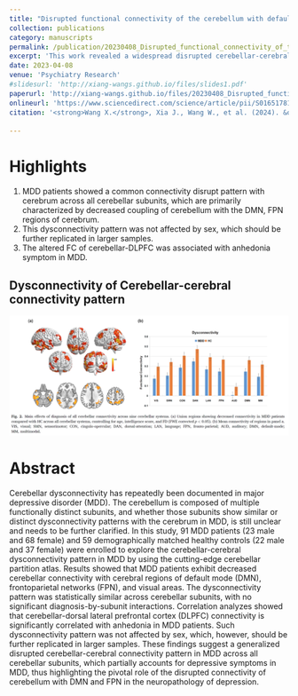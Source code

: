```yaml
---
title: "Disrupted functional connectivity of the cerebellum with default mode and frontoparietal networks in young adults with major depressive disorder"
collection: publications
category: manuscripts
permalink: /publication/20230408_Disrupted_functional_connectivity_of_the_cerebellum_with_default_mode_and_frontoparietal_networks_in_young_adults_with_MDD       
excerpt: 'This work revealed a widespread disrupted cerebellar-cerebral functional connectivity pattern in young adults with MDD diagnosis'
date: 2023-04-08
venue: 'Psychiatry Research'
#slidesurl: 'http://xiang-wangs.github.io/files/slides1.pdf'
paperurl: 'http://xiang-wangs.github.io/files/20230408_Disrupted_functional_connectivity_of_the_cerebellum_with_default_mode_and_frontoparietal_networks_in_young_adults_with_MDD.pdf'
onlineurl: 'https://www.sciencedirect.com/science/article/pii/S0165178123001439?via%3Dihub'      
citation: '<strong>Wang X.</strong>, Xia J., Wang W., et al. (2024). &quot;Disrupted functional connectivity of the cerebellum with default mode and frontoparietal networks in young adults with major depressive disorder.&quot; <i>Psychiatry Research</i>. 324:115192.'
     
---
```

Highlights
======
1. MDD patients showed a common connectivity disrupt pattern with cerebrum across all cerebellar subunits, which are primarily characterized by decreased coupling of cerebellum with the DMN, FPN regions of cerebrum.
2. This dysconnectivity pattern was not affected by sex, which should be further replicated in larger samples.
3. The altered FC of cerebellar-DLPFC was associated with anhedonia symptom in MDD.

Dysconnectivity of Cerebellar-cerebral connectivity pattern
------
![Dysconnectivity of Cerebellar-cerebral connectivity pattern](/images/Articles/Cerebellum_Figure2.jpg)

Abstract
======
Cerebellar dysconnectivity has repeatedly been documented in major depressive disorder (MDD). The cerebellum is composed of multiple functionally distinct subunits, and whether those subunits show similar or distinct dysconnectivity patterns with the cerebrum in MDD, is still unclear and needs to be further clarified. In this study, 91 MDD patients (23 male and 68 female) and 59 demographically matched healthy controls (22 male and 37 female) were enrolled to explore the cerebellar-cerebral dysconnectivity pattern in MDD by using the cutting-edge cerebellar partition atlas. Results showed that MDD patients exhibit decreased cerebellar connectivity with cerebral regions of default mode (DMN), frontoparietal networks (FPN), and visual areas. The dysconnectivity pattern was statistically similar across cerebellar subunits, with no significant diagnosis-by-subunit interactions. Correlation analyzes showed that cerebellar-dorsal lateral prefrontal cortex (DLPFC) connectivity is significantly correlated with anhedonia in MDD patients. Such dysconnectivity pattern was not affected by sex, which, however, should be further replicated in larger samples. These findings suggest a generalized disrupted cerebellar-cerebral connectivity pattern in MDD across all cerebellar subunits, which partially accounts for depressive symptoms in MDD, thus highlighting the pivotal role of the disrupted connectivity of cerebellum with DMN and FPN in the neuropathology of depression.
